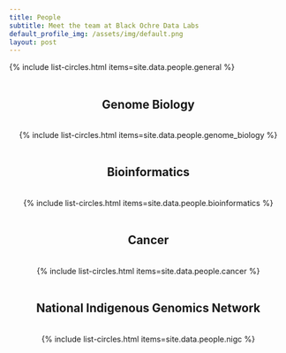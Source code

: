 ```yaml
---
title: People
subtitle: Meet the team at Black Ochre Data Labs
default_profile_img: /assets/img/default.png
layout: post
---
```

<html>
<body>
<div class="grid">
 <div class="grid-item">
 {% include list-circles.html items=site.data.people.general %}
 </div>
</div>
 <br><h2><center>Genome Biology</center></h2><br>
 <div class="grid">
  <div class="grid-item" align="center">
{% include list-circles.html items=site.data.people.genome_biology %} 
  </div>
  </div>
 <br><h2><center>Bioinformatics</center></h2><br>
 <div class="grid">
  <div class="grid-item" align="center">
{% include list-circles.html items=site.data.people.bioinformatics %}
  </div>
  </div>
 <br><h2><center>Cancer</center></h2><br>
 <div class="grid">
  <div class="grid-item" align="center">
  {% include list-circles.html items=site.data.people.cancer %}
  </div>
  </div>
 <br><h2><center>National Indigenous Genomics Network</center></h2><br>
 <div class="grid">
  <div class="grid-item" align="center">
 {% include list-circles.html items=site.data.people.nigc %}
  </div>
  </div>
</body>
</html>
